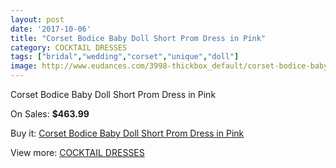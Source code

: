 ```yaml
---
layout: post
date: '2017-10-06'
title: "Corset Bodice Baby Doll Short Prom Dress in Pink"
category: COCKTAIL DRESSES
tags: ["bridal","wedding","corset","unique","doll"]
image: http://www.eudances.com/3998-thickbox_default/corset-bodice-baby-doll-short-prom-dress-in-pink.jpg
---
```

Corset Bodice Baby Doll Short Prom Dress in Pink

On Sales: **$463.99**
<a href="https://www.eudances.com/en/cocktail-dresses/1342-corset-bodice-baby-doll-short-prom-dress-in-pink.html"><amp-img layout="responsive" width="600" height="600" src="//www.eudances.com/3998-thickbox_default/corset-bodice-baby-doll-short-prom-dress-in-pink.jpg" alt="Corset Bodice Baby Doll Short Prom Dress in Pink 0" /></a>
<a href="https://www.eudances.com/en/cocktail-dresses/1342-corset-bodice-baby-doll-short-prom-dress-in-pink.html"><amp-img layout="responsive" width="600" height="600" src="//www.eudances.com/3999-thickbox_default/corset-bodice-baby-doll-short-prom-dress-in-pink.jpg" alt="Corset Bodice Baby Doll Short Prom Dress in Pink 1" /></a>

Buy it: [Corset Bodice Baby Doll Short Prom Dress in Pink](https://www.eudances.com/en/cocktail-dresses/1342-corset-bodice-baby-doll-short-prom-dress-in-pink.html "Corset Bodice Baby Doll Short Prom Dress in Pink")

View more: [COCKTAIL DRESSES](https://www.eudances.com/en/14-cocktail-dresses "COCKTAIL DRESSES")